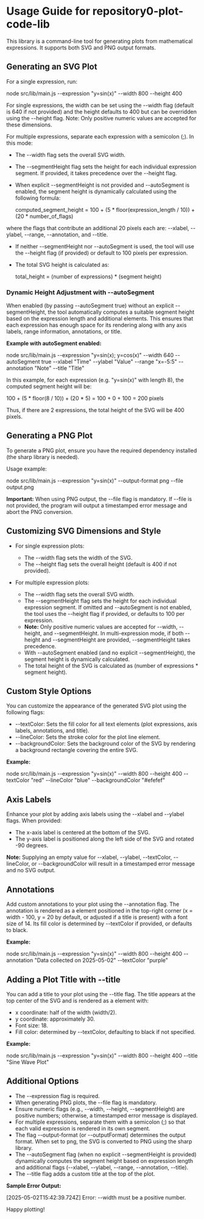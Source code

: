# Usage Guide for repository0-plot-code-lib

This library is a command-line tool for generating plots from mathematical expressions. It supports both SVG and PNG output formats.

## Generating an SVG Plot

For a single expression, run:

  node src/lib/main.js --expression "y=sin(x)" --width 800 --height 400

For single expressions, the width can be set using the --width flag (default is 640 if not provided) and the height defaults to 400 but can be overridden using the --height flag. Note: Only positive numeric values are accepted for these dimensions.

For multiple expressions, separate each expression with a semicolon (;). In this mode:

- The --width flag sets the overall SVG width.
- The --segmentHeight flag sets the height for each individual expression segment. If provided, it takes precedence over the --height flag.
- When explicit --segmentHeight is not provided and --autoSegment is enabled, the segment height is dynamically calculated using the following formula:

  computed_segment_height = 100 + (5 * floor(expression_length / 10)) + (20 * number_of_flags)

where the flags that contribute an additional 20 pixels each are: --xlabel, --ylabel, --range, --annotation, and --title.

- If neither --segmentHeight nor --autoSegment is used, the tool will use the --height flag (if provided) or default to 100 pixels per expression.
- The total SVG height is calculated as:

  total_height = (number of expressions) * (segment height)

### Dynamic Height Adjustment with --autoSegment

When enabled (by passing --autoSegment true) without an explicit --segmentHeight, the tool automatically computes a suitable segment height based on the expression length and additional elements. This ensures that each expression has enough space for its rendering along with any axis labels, range information, annotations, or title.

**Example with autoSegment enabled:**

  node src/lib/main.js --expression "y=sin(x); y=cos(x)" --width 640 --autoSegment true --xlabel "Time" --ylabel "Value" --range "x=-5:5" --annotation "Note" --title "Title"

In this example, for each expression (e.g. "y=sin(x)" with length 8), the computed segment height will be:

  100 + (5 * floor(8 / 10)) + (20 * 5) = 100 + 0 + 100 = 200 pixels

Thus, if there are 2 expressions, the total height of the SVG will be 400 pixels.

## Generating a PNG Plot

To generate a PNG plot, ensure you have the required dependency installed (the sharp library is needed).

Usage example:

  node src/lib/main.js --expression "y=sin(x)" --output-format png --file output.png

**Important:** When using PNG output, the --file flag is mandatory. If --file is not provided, the program will output a timestamped error message and abort the PNG conversion.

## Customizing SVG Dimensions and Style

- For single expression plots:
  - The --width flag sets the width of the SVG.
  - The --height flag sets the overall height (default is 400 if not provided).

- For multiple expression plots:
  - The --width flag sets the overall SVG width.
  - The --segmentHeight flag sets the height for each individual expression segment. If omitted and --autoSegment is not enabled, the tool uses the --height flag if provided, or defaults to 100 per expression.
  - **Note:** Only positive numeric values are accepted for --width, --height, and --segmentHeight. In multi-expression mode, if both --height and --segmentHeight are provided, --segmentHeight takes precedence.
  - With --autoSegment enabled (and no explicit --segmentHeight), the segment height is dynamically calculated.
  - The total height of the SVG is calculated as (number of expressions * segment height).

## Custom Style Options

You can customize the appearance of the generated SVG plot using the following flags:

- --textColor: Sets the fill color for all text elements (plot expressions, axis labels, annotations, and title).
- --lineColor: Sets the stroke color for the plot line element.
- --backgroundColor: Sets the background color of the SVG by rendering a background rectangle covering the entire SVG.

**Example:**

  node src/lib/main.js --expression "y=sin(x)" --width 800 --height 400 --textColor "red" --lineColor "blue" --backgroundColor "#efefef"

## Axis Labels

Enhance your plot by adding axis labels using the --xlabel and --ylabel flags. When provided:

- The x-axis label is centered at the bottom of the SVG.
- The y-axis label is positioned along the left side of the SVG and rotated -90 degrees.

**Note:** Supplying an empty value for --xlabel, --ylabel, --textColor, --lineColor, or --backgroundColor will result in a timestamped error message and no SVG output.

## Annotations

Add custom annotations to your plot using the --annotation flag. The annotation is rendered as a <text> element positioned in the top-right corner (x = width - 100, y = 20 by default, or adjusted if a title is present) with a font size of 14. Its fill color is determined by --textColor if provided, or defaults to black.

**Example:**

  node src/lib/main.js --expression "y=sin(x)" --width 800 --height 400 --annotation "Data collected on 2025-05-02" --textColor "purple"

## Adding a Plot Title with --title

You can add a title to your plot using the --title flag. The title appears at the top center of the SVG and is rendered as a <text> element with:

- x coordinate: half of the width (width/2).
- y coordinate: approximately 30.
- Font size: 18.
- Fill color: determined by --textColor, defaulting to black if not specified.

**Example:**

  node src/lib/main.js --expression "y=sin(x)" --width 800 --height 400 --title "Sine Wave Plot"

## Additional Options

- The --expression flag is required.
- When generating PNG plots, the --file flag is mandatory.
- Ensure numeric flags (e.g., --width, --height, --segmentHeight) are positive numbers; otherwise, a timestamped error message is displayed.
- For multiple expressions, separate them with a semicolon (;) so that each valid expression is rendered in its own segment.
- The flag --output-format (or --outputFormat) determines the output format. When set to png, the SVG is converted to PNG using the sharp library.
- The --autoSegment flag (when no explicit --segmentHeight is provided) dynamically computes the segment height based on expression length and additional flags (--xlabel, --ylabel, --range, --annotation, --title).
- The --title flag adds a custom title at the top of the plot.

**Sample Error Output:**

  [2025-05-02T15:42:39.724Z] Error: --width must be a positive number.

Happy plotting!
